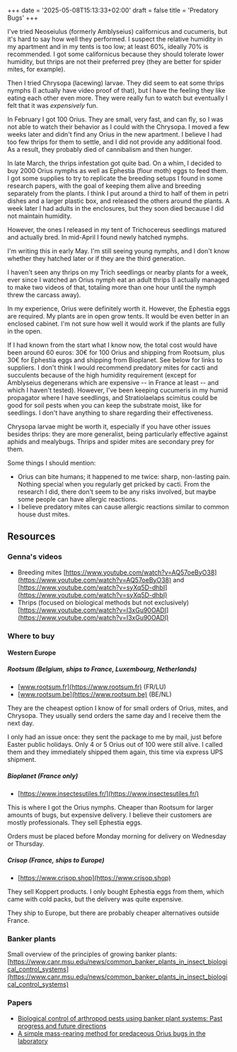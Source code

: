 +++
date = '2025-05-08T15:13:33+02:00'
draft = false
title = 'Predatory Bugs'
+++

I've tried Neoseiulus (formerly Amblyseius) californicus and cucumeris, but it's hard to say how well they performed. I suspect the relative humidity in my apartment and in my tents is too low; at least 60%, ideally 70% is recommended. I got some californicus because they should tolerate lower humidity, but thrips are not their preferred prey (they are better for spider mites, for example).

Then I tried Chrysopa (lacewing) larvae. They did seem to eat some thrips nymphs (I actually have video proof of that), but I have the feeling they like eating each other even more. They were really fun to watch but eventually I felt that it was *expensively* fun.

In February I got 100 Orius. They are small, very fast, and can fly, so I was not able to watch their behavior as I could with the Chrysopa. I moved a few weeks later and didn't find any Orius in the new apartment. I believe I had too few thrips for them to settle, and I did not provide any additional food. As a result, they probably died of cannibalism and then hunger.

In late March, the thrips infestation got quite bad. On a whim, I decided to buy 2000 Orius nymphs as well as Ephestia (flour moth) eggs to feed them. I got some supplies to try to replicate the breeding setups I found in some research papers, with the goal of keeping them alive and breeding separately from the plants. I think I put around a third to half of them in petri dishes and a larger plastic box, and released the others around the plants. A week later I had adults in the enclosures, but they soon died because I did not maintain humidity.

However, the ones I released in my tent of Trichocereus seedlings matured and actually bred. In mid-April I found newly hatched nymphs.

I'm writing this in early May. I'm still seeing young nymphs, and I don't know whether they hatched later or if they are the third generation.

I haven't seen any thrips on my Trich seedlings or nearby plants for a week, ever since I watched an Orius nymph eat an adult thrips (I actually managed to make two videos of that, totaling more than one hour until the nymph threw the carcass away).

In my experience, Orius were definitely worth it. However, the Ephestia eggs are required. My plants are in open grow tents. It would be even better in an enclosed cabinet. I'm not sure how well it would work if the plants are fully in the open.

If I had known from the start what I know now, the total cost would have been around 60 euros: 30€ for 100 Orius and shipping from Rootsum, plus 30€ for Ephestia eggs and shipping from Bioplanet. See below for links to suppliers.
I don't think I would recommend predatory mites for cacti and succulents because of the high humidity requirement (except for Amblyseius degenerans which are expensive -- in France at least -- and which I haven't tested). However, I've been keeping cucumeris in my humid propagator where I have seedlings, and Stratiolaelaps scimitus could be good for soil pests when you can keep the substrate moist, like for seedlings. I don't have anything to share regarding their effectiveness.

Chrysopa larvae might be worth it, especially if you have other issues besides thrips: they are more generalist, being particularly effective against aphids and mealybugs. Thrips and spider mites are secondary prey for them.

Some things I should mention:

 - Orius can bite humans; it happened to me twice: sharp, non-lasting pain. Nothing special when you regularly get pricked by cacti. From the research I did, there don't seem to be any risks involved, but maybe some people can have allergic reactions.
 - I believe predatory mites can cause allergic reactions similar to common house dust mites.



## Resources

### Genna's videos

- Breeding mites [https://www.youtube.com/watch?v=AQ57oeByO38](https://www.youtube.com/watch?v=AQ57oeByO38) and [https://www.youtube.com/watch?v=syXq5D-dhbI](https://www.youtube.com/watch?v=syXq5D-dhbI)
- Thrips (focused on biological methods but not exclusively) [https://www.youtube.com/watch?v=I3xGu90OADI](https://www.youtube.com/watch?v=I3xGu90OADI)

### Where to buy

#### Western Europe

##### Rootsum (Belgium, ships to France, Luxembourg, Netherlands)

 - [www.rootsum.fr](https://www.rootsum.fr) (FR/LU)
 - [www.rootsum.be](https://www.rootsum.be) (BE/NL)

They are the cheapest option I know of for small orders of Orius, mites, and Chrysopa. They usually send orders the same day and I receive them the next day.

I only had an issue once: they sent the package to me by mail, just before Easter public holidays. Only 4 or 5 Orius out of 100 were still alive. I called them and they immediately shipped them again, this time via express UPS shipment.

##### Bioplanet (France only)

- [https://www.insectesutiles.fr/](https://www.insectesutiles.fr/)

This is where I got the Orius nymphs. Cheaper than Rootsum for larger amounts of bugs, but expensive delivery. I believe their customers are mostly professionals. They sell Ephestia eggs.

Orders must be placed before Monday morning for delivery on Wednesday or Thursday.

##### Crisop (France, ships to Europe)

 - [https://www.crisop.shop](https://www.crisop.shop)

They sell Koppert products. I only bought Ephestia eggs from them, which came with cold packs, but the delivery was quite expensive.

They ship to Europe, but there are probably cheaper alternatives outside France.

### Banker plants

Small overview of the principles of growing banker plants: [https://www.canr.msu.edu/news/common_banker_plants_in_insect_biological_control_systems](https://www.canr.msu.edu/news/common_banker_plants_in_insect_biological_control_systems)

### Papers

 - [Biological control of arthropod pests using banker plant systems: Past progress and future directions](https://ecoipm.org/wp-content/uploads/frank2009biocon_reprint.pdf)
 - [A simple mass-rearing method for predaceous Orius bugs in the laboratory](https://www.jstage.jst.go.jp/article/aez/42/4/42_4_573/_pdf/-char/en)